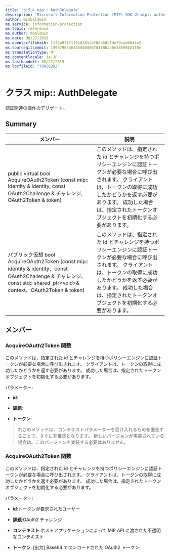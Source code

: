 ```yaml
---
title: 'クラス mip:: AuthDelegate'
description: 'Microsoft Information Protection (MIP) SDK の mip:: authdelegate クラスを文書にします。'
author: msmbaldwin
ms.service: information-protection
ms.topic: reference
ms.author: mbaldwin
ms.date: 08/27/2019
ms.openlocfilehash: f1f2a9f1f1f61d381cbf0da58cfdef9cad6044e2
ms.sourcegitcommit: 1499790746145d40d667d138baa6e18598421f0e
ms.translationtype: MT
ms.contentlocale: ja-JP
ms.lasthandoff: 08/27/2019
ms.locfileid: "70056293"
---
```

# <a name="class-mipauthdelegate"></a>クラス mip:: AuthDelegate 
認証関連の操作のデリゲート。
  
## <a name="summary"></a>Summary
 メンバー                        | 説明                                
--------------------------------|---------------------------------------------
public virtual bool AcquireOAuth2Token (const mip:: Identity & identity, const OAuth2Challenge & チャレンジ, OAuth2Token & token)  |  このメソッドは、指定された id とチャレンジを持つポリシーエンジンに認証トークンが必要な場合に呼び出されます。 クライアントは、トークンの取得に成功したかどうかを返す必要があります。 成功した場合は、指定されたトークンオブジェクトを初期化する必要があります。
パブリック仮想 bool AcquireOAuth2Token (const mip:: identity & identity、const OAuth2Challenge & チャレンジ、const std:: shared_ptr\<void\>& context、OAuth2Token & token)  |  このメソッドは、指定された id とチャレンジを持つポリシーエンジンに認証トークンが必要な場合に呼び出されます。 クライアントは、トークンの取得に成功したかどうかを返す必要があります。 成功した場合は、指定されたトークンオブジェクトを初期化する必要があります。
  
## <a name="members"></a>メンバー
  
### <a name="acquireoauth2token-function"></a>AcquireOAuth2Token 関数
このメソッドは、指定された id とチャレンジを持つポリシーエンジンに認証トークンが必要な場合に呼び出されます。 クライアントは、トークンの取得に成功したかどうかを返す必要があります。 成功した場合は、指定されたトークンオブジェクトを初期化する必要があります。

パラメーター:  
* **id**: 


* **課題**: 


* **トークン**: 


> れこのメソッドは、コンテキストパラメーターを受け入れるものを優先することで、すぐに非推奨となります。 新しいバージョンが実装されている場合は、このバージョンを実装する必要はありません。
  
### <a name="acquireoauth2token-function"></a>AcquireOAuth2Token 関数
このメソッドは、指定された id とチャレンジを持つポリシーエンジンに認証トークンが必要な場合に呼び出されます。 クライアントは、トークンの取得に成功したかどうかを返す必要があります。 成功した場合は、指定されたトークンオブジェクトを初期化する必要があります。

パラメーター:  
* **id**:トークンが要求されたユーザー 


* **課題**:OAuth2 チャレンジ 


* **コンテキスト**:ホストアプリケーションによって MIP API に渡された不透明なコンテキスト 


* **トークン**: [出力] Base64 でエンコードされた OAuth2 トークン


